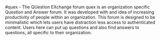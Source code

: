 #quex - The QUestion EXchange forum
quex is an organization specific Question and Answer forum.
It was developed with and idea of increasing productivity of people within an organization. This forum is designed to be minimalistic which lets users have distraction less access to authenticated content.
Users here can put up questions and also find answers to questions, all specific to their organization.

